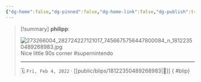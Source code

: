 ```yaml
---
{"dg-home":false,"dg-pinned":false,"dg-home-link":false,"dg-publish":true,"type":"blip","disabled rules":["yaml-title","yaml-title-alias","file-name-heading"],"title":"philipp on instagram @ 2022-02-04","created-date":"2022-02-04T12:00:00","updated-date":"2025-05-02T17:43:08","dg-path":"blips/18122350489268983.md","permalink":"/blips/18122350489268983/","dgPassFrontmatter":true,"created":"2022-02-04T12:00:00","updated":"2025-05-02T17:43:08"}
---
```


> [!summary] **philipp**:
>
> ![273266004_282724227121017_7456675756447800084_n_18122350489268983.jpg](/img/user/attachments/273266004_282724227121017_7456675756447800084_n_18122350489268983.jpg)
> Nice little 90s corner #supernintendo
> - - -
>
> 🗓️ `Fri, Feb 4, 2022` · [[public/blips/18122350489268983\|🔗]]
{ #blip}

